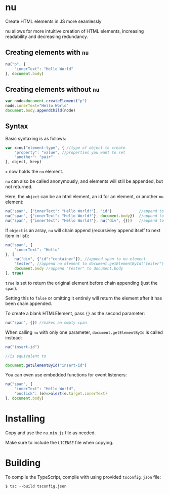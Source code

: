 # nu
Create HTML elements in JS more seamlessly

nu allows for more intuitive creation of HTML elements, increasing readability and decreasing redundancy.

## Creating elements with `nu`


```javascript
nu("p", {
	"innerText": "Hello World"
}, document.body)
```

## Creating elements without `nu`

```javascript
var node=document.createElement("p")
node.innerText="Hello World"
document.body.appendChild(node)
```

## Syntax

Basic syntaxing is as follows:

```javascript
var x=nu("element-type", { //type of object to create
	"property": "value", //properties you want to set
	"another": "pair"
}, object, keep)
```

`x` now holds the `nu` element.

`nu` can also be called anonymously, and elements will still be appended, but not returned.

Here, the `object` can be an html element, an id for an element, or another `nu` element:

```javascript
nu("span", {"innerText": "Hello World!"}, "id")            //append to element with id "id"
nu("span", {"innerText": "Hello World!"}, document.body})  //append to body
nu("span", {"innerText": "Hello World!"}, nu("div", {}))   //append to empty div
```

If `object` is an array, `nu` will chain append (recursivley append itself to next item in list):

```javascript
nu("span", {
	"innerText": "Hello"
}, [
	nu("div", {"id":"container"}), //append span to nu element
	"tester", //append nu element to document.getElementById("tester")
	document.body //append "tester" to document.body
], true)
```

`true` is set to return the original element before chain appending (just the `span`).

Setting this to `false` or omitting it entirely will return the element after it has been chain appended.

To create a blank HTMLElement, pass `{}` as the second parameter:

```javascript
nu("span", {}) //makes an empty span
```

When calling `nu` with only one parameter, `document.getElementById` is called instead:

```javascript
nu("insert-id")

//is equivalent to

document.getElementById("insert-id")
```

You can even use embedded functions for event listeners:

```javascript
nu("span", {
	"innerText": "Hello World",
	"onclick": (e)=>alert(e.target.innerText)
}, document.body)
```

# Installing

Copy and use the `nu.min.js` file as needed.

Make sure to include the `LICENSE` file when copying.

# Building

To compile the TypeScript, compile with using provided `tsconfig.json` file:

```
$ tsc --build tsconfig.json
```